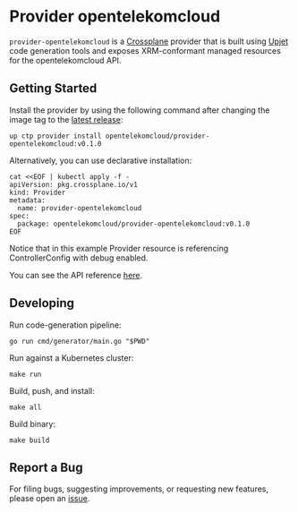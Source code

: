 # Provider opentelekomcloud

`provider-opentelekomcloud` is a [Crossplane](https://crossplane.io/) provider that
is built using [Upjet](https://github.com/crossplane/upjet) code
generation tools and exposes XRM-conformant managed resources for the
opentelekomcloud API.

## Getting Started

Install the provider by using the following command after changing the image tag
to the [latest release](https://marketplace.upbound.io/providers/opentelekomcloud/provider-opentelekomcloud):
```
up ctp provider install opentelekomcloud/provider-opentelekomcloud:v0.1.0
```

Alternatively, you can use declarative installation:
```
cat <<EOF | kubectl apply -f -
apiVersion: pkg.crossplane.io/v1
kind: Provider
metadata:
  name: provider-opentelekomcloud
spec:
  package: opentelekomcloud/provider-opentelekomcloud:v0.1.0
EOF
```

Notice that in this example Provider resource is referencing ControllerConfig with debug enabled.

You can see the API reference [here](https://doc.crds.dev/github.com/opentelekomcloud/provider-opentelekomcloud).

## Developing

Run code-generation pipeline:
```console
go run cmd/generator/main.go "$PWD"
```

Run against a Kubernetes cluster:

```console
make run
```

Build, push, and install:

```console
make all
```

Build binary:

```console
make build
```

## Report a Bug

For filing bugs, suggesting improvements, or requesting new features, please
open an [issue](https://github.com/opentelekomcloud/provider-opentelekomcloud/issues).
